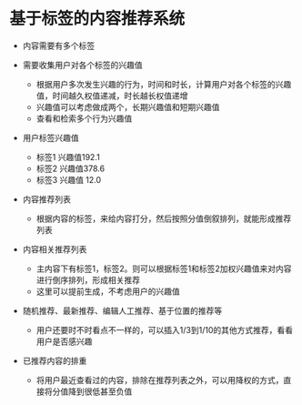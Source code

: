# 基于标签的内容推荐系统

- 内容需要有多个标签

- 需要收集用户对各个标签的兴趣值
  - 根据用户多次发生兴趣的行为，时间和时长，计算用户对各个标签的兴趣值，时间越久权值递减，时长越长权值递增
  - 兴趣值可以考虑做成两个，长期兴趣值和短期兴趣值
  - 查看和检索多个行为兴趣值

- 用户标签兴趣值 
  - 标签1 兴趣值192.1
  - 标签2 兴趣值378.6
  - 标签3 兴趣值 12.0

- 内容推荐列表
  - 根据内容的标签，来给内容打分，然后按照分值倒叙排列，就能形成推荐列表

- 内容相关推荐列表
  - 主内容下有标签1，标签2。则可以根据标签1和标签2加权兴趣值来对内容进行倒序排列，形成相关推荐
  - 这里可以提前生成，不考虑用户的兴趣值

- 随机推荐、最新推荐、编辑人工推荐、基于位置的推荐等
  - 用户还要时不时看点不一样的，可以插入1/3到1/10的其他方式推荐，看看用户是否感兴趣

- 已推荐内容的排重
  - 将用户最近查看过的内容，排除在推荐列表之外，可以用降权的方式，直接将分值降到很低甚至负值
